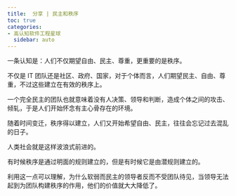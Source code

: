 ```yaml
---
title:  分享 | 民主和秩序
toc: true
categories:
- 高认知软件工程星球
  sidebar: auto
---
```


一条认知是：人们不仅期望自由、民主、尊重，更重要的是秩序。

不仅是 IT 团队还是社区、政府、国家，对于个体而言，人们期望民主、自由、尊重，不过这些建立在有效的秩序上。

一个完全民主的团队也就意味着没有人决策、领导和判断，造成个体之间的攻击、倾轧，于是人们开始怀念有主心骨存在的环境。

随着时间变迁，秩序得以建立，人们又开始希望自由、民主，往往会忘记过去混乱的日子。

人类社会就是这样波浪式前进的。

有时候秩序是通过明面的规则建立的，但是有时候它是由潜规则建立的。

利用这一点可以理解，为什么软弱而民主的领导者反而不受团队待见，当领导无法起到为团队构建秩序的作用，他们的价值就大大降低了。
